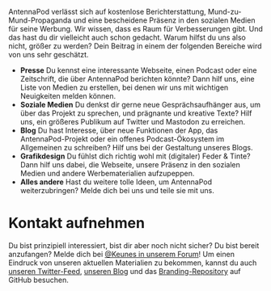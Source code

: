 AntennaPod verlässt sich auf kostenlose Berichterstattung,
Mund-zu-Mund-Propaganda und eine bescheidene Präsenz in den sozialen Medien für
seine Werbung. Wir wissen, dass es Raum für Verbesserungen gibt. Und das hast du
dir vielleicht auch schon gedacht. Warum hilfst du uns also nicht, größer zu
werden? Dein Beitrag in einem der folgenden Bereiche wird von uns sehr geschätzt.

* **Presse** Du kennst eine interessante Webseite, einen Podcast oder eine
Zeitschrift, die über AntennaPod berichten könnte? Dann hilf uns, eine Liste
von Medien zu erstellen, bei denen wir uns mit wichtigen Neuigkeiten melden
können.
* **Soziale Medien** Du denkst dir gerne neue Gesprächsaufhänger aus, um über das
Projekt zu sprechen, und prägnante und kreative Texte? Hilf uns, ein größeres
Publikum auf Twitter und Mastodon zu erreichen.
* **Blog** Du hast Interesse, über neue Funktionen der App, das
AntennaPod-Projekt oder ein offenes Podcast-Ökosystem im Allgemeinen zu
schreiben? Hilf uns bei der Gestaltung unseres Blogs.
* **Grafikdesign** Du fühlst dich richtig wohl mit (digitaler) Feder & Tinte?
Dann hilf uns dabei, die Webseite, unsere Präsenz in den sozialen Medien und
andere Werbematerialien aufzupeppen.
* **Alles andere** Hast du weitere tolle Ideen, um AntennaPod weiterzubringen?
Melde dich bei uns und teile sie mit uns.

# Kontakt aufnehmen

Du bist prinzipiell interessiert, bist dir aber noch nicht sicher? Du bist bereit
anzufangen? Melde dich bei [@Keunes in unserem
Forum](https://forum.antennapod.org/u/keunes)! Um einen Eindruck von unseren
aktuellen Materialien zu bekommen, kannst du auch [unseren
Twitter-Feed](https://www.twitter.com/antennapod), [unseren Blog](/blog) und das
[Branding-Repository](https://github.com/AntennaPod/Branding) auf GitHub
besuchen.
